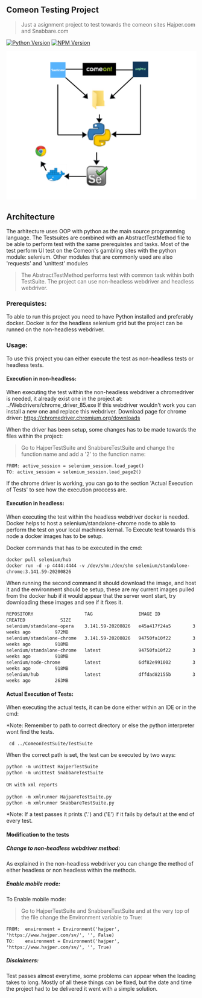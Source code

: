 ## Comeon Testing Project
> Just a asignment project to test towards the comeon sites Hajper.com and Snabbare.com

[![Python Version][python-version]][npm-url]
[![NPM Version][npm-image]][npm-url]

![Project_Summary_Logo](https://github.com/Vodrech/ComeonTestSuite/blob/master/MindMap.png?raw=true)
## Architecture
The arhitecture uses OOP with python as the main source programming language. The Testsuites are combined with an AbstractTestMethod file to be able to
perform test with the same prerequistes and tasks. Most of the test perform UI test on the Comeon's gambling sites with the python module: selenium. Other modules that are commonly used are also 'requests' and 'unittest' modules
> The AbstractTestMethod performs test with common task within both TestSuite.
> The project can use non-headless webdriver and headless webdriver.

### Prerequistes:
To able to run this project you need to have Python installed and preferably docker. Docker is for the headless selenium grid but the
project can be runned on the non-headless webdriver.

### Usage:
To use this project you can either execute the test as non-headless tests or headless tests.

#### Execution in non-headless:
When executing the test within the non-headless webdriver a chromedriver is needed, it already exist one in the project at: ../Webdrivers/chrome_driver_85.exe
If this webdriver wouldn't work you can install a new one and replace this webdriver. Download page for chrome driver: https://chromedriver.chromium.org/downloads

When the driver has been setup, some changes has to be made towards the files within the project:

> Go to HajperTestSuite and SnabbareTestSuite and change the function name and add a '2' to the function name:
```
FROM: active_session = selenium_session.load_page()
TO: active_session = selenium_session.load_page2()
```
If the chrome driver is working, you can go to the section 'Actual Execution of Tests' to see how the execution proccess are.

#### Execution in headless:

When executing the test within the headless webdriver docker is needed. Docker helps to host a selenium/standalone-chrome node to able to perform the test on your local machines kernal. To Execute test towards this node a docker images has to be setup.

Docker commands that has to be executed in the cmd:
```
docker pull selenium/hub 
docker run -d -p 4444:4444 -v /dev/shm:/dev/shm selenium/standalone-chrome:3.141.59-20200826
```
When running the second command it should download the image, and host it and the environment should be setup, these are my current images pulled from the docker hub if it would appear that the server wont start, try downloading these images and see if it fixes it.

```
REPOSITORY                   TAG                 IMAGE ID            CREATED             SIZE
selenium/standalone-opera    3.141.59-20200826   e45a417f24a5        3 weeks ago         972MB
selenium/standalone-chrome   3.141.59-20200826   94750fa10f22        3 weeks ago         918MB
selenium/standalone-chrome   latest              94750fa10f22        3 weeks ago         918MB
selenium/node-chrome         latest              6df82e991002        3 weeks ago         918MB
selenium/hub                 latest              dffdad82155b        3 weeks ago         263MB
```

#### Actual Execution of Tests:
When executing the actual tests, it can be done either within an IDE or in the cmd:

*Note: Remember to path to correct directory or else the python interpreter wont find the tests.

```
 cd ../ComeonTestSuite/TestSuite
```

When the correct path is set, the test can be executed by two ways:
```
python -m unittest HajperTestSuite
python -m unittest SnabbareTestSuite

OR with xml reports

python -m xmlrunner HajpareTestSuite.py
python -m xmlrunner SnabbareTestSuite.py
```

*Note: If a test passes it prints ('.') and ('E') if it fails by default at the end of every test.

#### Modification to the tests

##### Change to non-headless webdriver method:
As explained in the non-headless webdriver you can change the method of either headless or non headless within the methods.

##### Enable mobile mode:
To Enable mobile mode:
> Go to HajperTestSuite and SnabbareTestSuite and at the very top of the file change the Environment variable to True:
```
FROM:  environment = Environment('hajper', 'https://www.hajper.com/sv/', '', False)
TO:    environment = Environment('hajper', 'https://www.hajper.com/sv/', '', True)
```

##### Disclaimers:
Test passes almost everytime, some problems can appear when the loading takes to long. Mostly of all these things can be fixed, but the date and time the project had to be delivered it went with a simple solution.

<!-- Markdown link & img dfn's -->
[npm-image]: https://img.shields.io/badge/version-v1.0-brightgreen
[npm-url]: https://npmjs.org/package/datadog-metrics
[python-version]: https://img.shields.io/badge/python-%2B3.7-blue

